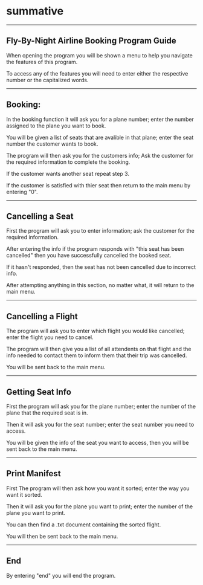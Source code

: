 # summative

------------------------------------------
Fly-By-Night Airline Booking Program Guide
------------------------------------------
When opening the program you will be shown a menu to help you navigate the features of this program.

To access any of the features you will need to enter either the respective number or the capitalized words.

--------
Booking:
--------
In the booking function it will ask you for a plane number; enter the number assigned to the plane you want to book.

You will be given a list of seats that are avalible in that plane; enter the seat number the customer wants to book.

The program will then ask you for the customers info; Ask the customer for the required information to complete the booking.

If the customer wants another seat repeat step 3.

If the customer is satisfied with thier seat then return to the main menu by entering "0". 

-----------------
Cancelling a Seat
-----------------
First the program will ask you to enter information; ask the customer for the required information. 

After entering the info if the program responds with "this seat has been cancelled" then you have successfully cancelled the booked seat.

If it hasn't responded, then the seat has not been cancelled due to incorrect info.

After attempting anything in this section, no matter what, it will return to the main menu.

-------------------
Cancelling a Flight 
-------------------
The program will ask you to enter which flight you would like cancelled; enter the flight you need to cancel.

The program will then give you a list of all attendents on that flight and the info needed to contact them to inform them that their trip was cancelled.

You will be sent back to the main menu.

-----------------
Getting Seat Info
-----------------
First the program will ask you for the plane number; enter the number of the plane that the required seat is in.

Then it will ask you for the seat number; enter the seat number you need to access.

You will be given the info of the seat you want to access, then you will be sent back to the main menu. 

--------------
Print Manifest
--------------
First The program will then ask how you want it sorted; enter the way you want it sorted.

Then it will ask you for the plane you want to print; enter the number of the plane you want to print.

You can then find a .txt document containing the sorted flight.

You will then be sent back to the main menu.   

---
End
---
By entering "end" you will end the program.
